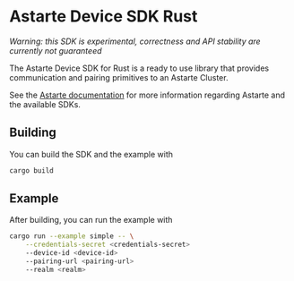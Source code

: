 <!--
Copyright 2021,2022 SECO Mind Srl

SPDX-License-Identifier: Apache-2.0
-->

# Astarte Device SDK Rust

*Warning: this SDK is experimental, correctness and API stability are currently not guaranteed*

The Astarte Device SDK for Rust is a ready to use library that provides communication and
pairing primitives to an Astarte Cluster.

See the [Astarte documentation](https://docs.astarte-platform.org/latest/001-intro_user.html)
for more information regarding Astarte and the available SDKs.

## Building

You can build the SDK and the example with

```sh
cargo build
```

## Example

After building, you can run the example with

```sh
cargo run --example simple -- \
    --credentials-secret <credentials-secret>
    --device-id <device-id>
    --pairing-url <pairing-url>
    --realm <realm>
```
